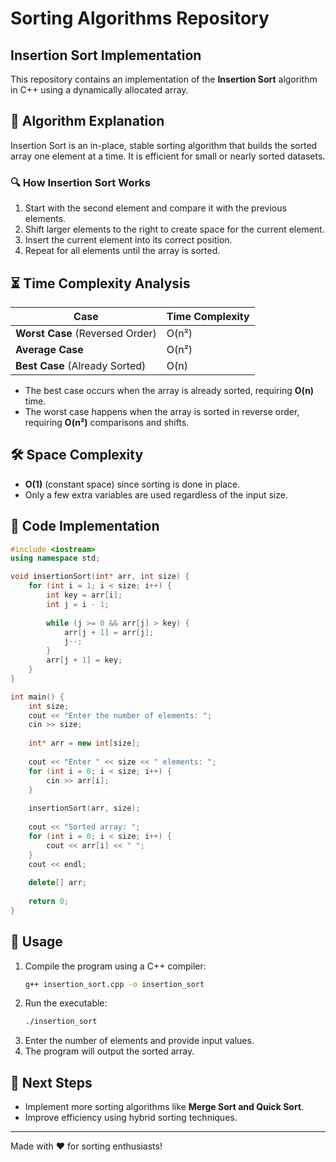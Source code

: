 # Sorting Algorithms Repository

## Insertion Sort Implementation

This repository contains an implementation of the **Insertion Sort** algorithm in C++ using a dynamically allocated array.

## 📌 Algorithm Explanation
Insertion Sort is an in-place, stable sorting algorithm that builds the sorted array one element at a time. It is efficient for small or nearly sorted datasets.

### 🔍 How Insertion Sort Works
1. Start with the second element and compare it with the previous elements.
2. Shift larger elements to the right to create space for the current element.
3. Insert the current element into its correct position.
4. Repeat for all elements until the array is sorted.

## ⏳ Time Complexity Analysis
| Case        | Time Complexity |
|------------|----------------|
| **Worst Case** (Reversed Order) | O(n²) |
| **Average Case** | O(n²) |
| **Best Case** (Already Sorted) | O(n) |

- The best case occurs when the array is already sorted, requiring **O(n)** time.
- The worst case happens when the array is sorted in reverse order, requiring **O(n²)** comparisons and shifts.

## 🛠 Space Complexity
- **O(1)** (constant space) since sorting is done in place.
- Only a few extra variables are used regardless of the input size.

## 📝 Code Implementation
```cpp
#include <iostream>
using namespace std;

void insertionSort(int* arr, int size) {
    for (int i = 1; i < size; i++) {
        int key = arr[i];
        int j = i - 1;
        
        while (j >= 0 && arr[j] > key) {
            arr[j + 1] = arr[j];
            j--;
        }
        arr[j + 1] = key;
    }
}

int main() {
    int size;
    cout << "Enter the number of elements: ";
    cin >> size;
    
    int* arr = new int[size];
    
    cout << "Enter " << size << " elements: ";
    for (int i = 0; i < size; i++) {
        cin >> arr[i];
    }
    
    insertionSort(arr, size);
    
    cout << "Sorted array: ";
    for (int i = 0; i < size; i++) {
        cout << arr[i] << " ";
    }
    cout << endl;
    
    delete[] arr;
    
    return 0;
}
```

## 🚀 Usage
1. Compile the program using a C++ compiler:
   ```sh
   g++ insertion_sort.cpp -o insertion_sort
   ```
2. Run the executable:
   ```sh
   ./insertion_sort
   ```
3. Enter the number of elements and provide input values.
4. The program will output the sorted array.

## 📌 Next Steps
- Implement more sorting algorithms like **Merge Sort and Quick Sort**.
- Improve efficiency using hybrid sorting techniques.

---
Made with ❤️ for sorting enthusiasts!
